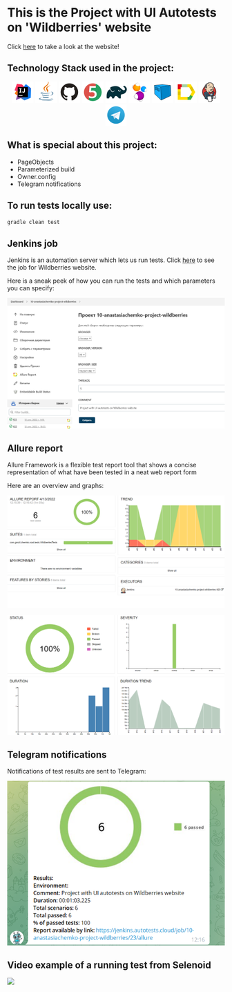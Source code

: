 # This is the Project with UI Autotests on 'Wildberries' website
Click [here](https://by.wildberries.ru/) to take a look at the website!

## Technology Stack used in the project:

<p align="center">
<a href="https://www.jetbrains.com/idea/"><img src="images/logo/Idea.svg" width="50" height="50"  alt="IDEA"/></a>
<a href="https://www.java.com/"><img src="images/logo/Java.svg" width="50" height="50"  alt="Java"/></a>
<a href="https://github.com/"><img src="images/logo/GitHub.svg" width="50" height="50"  alt="Github"/></a>
<a href="https://junit.org/junit5/"><img src="images/logo/Junit5.svg" width="50" height="50"  alt="JUnit 5"/></a>
<a href="https://gradle.org/"><img src="images/logo/Gradle.svg" width="50" height="50"  alt="Gradle"/></a>
<a href="https://selenide.org/"><img src="images/logo/Selenide.svg" width="50" height="50"  alt="Selenide"/></a>
<a href="https://aerokube.com/selenoid/"><img src="images/logo/Selenoid.svg" width="50" height="50"  alt="Selenoid"/></a>
<a href="https://github.com/allure-framework/allure2"><img src="images/logo/Allure.svg" width="50" height="50"  alt="Allure"/></a>
<a href="https://www.jenkins.io/"><img src="images/logo/Jenkins.svg" width="50" height="50"  alt="Jenkins"/></a>
<a href="https://web.telegram.org/"><img width="50" height="50"  alt="Telegram" src="images\logo\Telegram.svg"></a>
</p>

## What is special about this project:

- PageObjects
- Parameterized build
- Owner.config
- Telegram notifications

## To run tests locally use:

```
gradle clean test 
```

## Jenkins job
Jenkins is an automation server which lets us run tests.
Click <a target="_blank" href="https://jenkins.autotests.cloud/job/10-anastasiachemko-project-wildberries">here</a> to see the job for Wildberries website.

Here is a sneak peek of how you can run the tests and which parameters you can specify:

<p align="center">
<img title="Parameters configuration" src="images/screens/jenkinsParams.png">
</p>

## Allure report
Allure Framework is a flexible test report tool that shows a concise representation of what have been tested in a neat web report form

Here are an overview and graphs:

<p align="center">
<img title="Allure overview" src="images/screens/allureOverview.png">
</p>

<p align="center">
<img title="Allure overview" src="images/screens/allureGraphs.png">
</p>

## Telegram notifications
Notifications of test results are sent to Telegram:

<p align="center">
<img title="Allure overview" src="images/screens/tgNotification.png">
</p>

## Video example of a running test from Selenoid

<img src="images/gif/testVideo.mp4">

